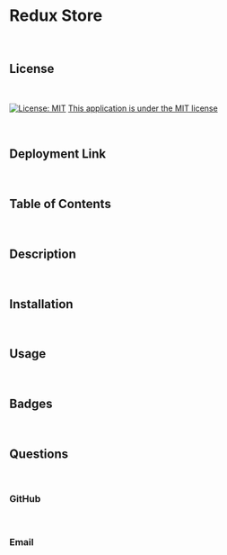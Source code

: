 # Redux Store

<br>

## License

<br>

[![License: MIT](https://img.shields.io/badge/License-MIT-yellow.svg)](https://opensource.org/licenses/MIT)
[This application is under the MIT license](https://opensource.org/licenses/MIT)

<br>

## Deployment Link

<br>

## Table of Contents

<br>

## Description

<br>

## Installation

<br>

## Usage

<br>

## Badges

<br>

## Questions

<br>

### GitHub

<br>

### Email

<br>
